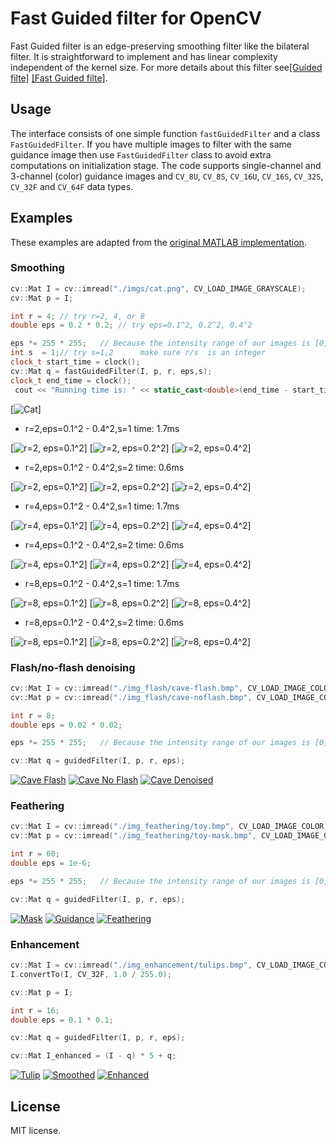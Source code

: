 # Fast Guided filter for OpenCV

Fast Guided filter is an edge-preserving smoothing filter like the bilateral filter. It is straightforward to implement and has linear complexity independent of the kernel size. For more details about this filter see[[Guided filte]](http://kaiminghe.com/publications/pami12guidedfilter.pdf) [[Fast Guided filte]](https://arxiv.org/pdf/1505.00996.pdf).


## Usage

The interface consists of one simple function `fastGuidedFilter` and a class `FastGuidedFilter`. If you have multiple images to filter with the same guidance image then use `FastGuidedFilter` class to avoid extra computations on initialization stage. The code supports single-channel and 3-channel (color) guidance images and `CV_8U`, `CV_8S`, `CV_16U`, `CV_16S`, `CV_32S`, `CV_32F` and `CV_64F` data types.


## Examples

These examples are adapted from the [original MATLAB implementation](http://kaiminghe.com/eccv10/fast-guided-filter-code-v1.rar).

### Smoothing

```c++
cv::Mat I = cv::imread("./imgs/cat.png", CV_LOAD_IMAGE_GRAYSCALE);
cv::Mat p = I;

int r = 4; // try r=2, 4, or 8
double eps = 0.2 * 0.2; // try eps=0.1^2, 0.2^2, 0.4^2

eps *= 255 * 255;   // Because the intensity range of our images is [0, 255]
int s  = 1;// try s=1,2      make sure r/s  is an integer
clock_t start_time = clock();
cv::Mat q = fastGuidedFilter(I, p, r, eps,s);
clock_t end_time = clock();
 cout << "Running time is: " << static_cast<double>(end_time - start_time) / CLOCKS_PER_SEC * 1000 << "ms" << endl;
```

[![Cat](./imgs/cat.png)]

- r=2,eps=0.1^2  - 0.4^2,s=1  time: 1.7ms

[![r=2, eps=0.1^2](./imgs/result_s:1_r:2_eps:0.100000^2.png)]
[![r=2, eps=0.2^2](./imgs/result_s:1_r:2_eps:0.200000^2.png)]
[![r=2, eps=0.4^2](./imgs/result_s:1_r:2_eps:0.400000^2.png)]

- r=2,eps=0.1^2  - 0.4^2,s=2 time: 0.6ms

[![r=2, eps=0.1^2](./imgs/result_s:2_r:2_eps:0.100000^2.png)]
[![r=2, eps=0.2^2](./imgs/result_s:2_r:2_eps:0.200000^2.png)]
[![r=2, eps=0.4^2](./imgs/result_s:2_r:2_eps:0.400000^2.png)]

- r=4,eps=0.1^2  - 0.4^2,s=1 time: 1.7ms

[![r=4, eps=0.1^2](./imgs/result_s:1_r:4_eps:0.100000^2.png)]
[![r=4, eps=0.2^2](./imgs/result_s:1_r:4_eps:0.200000^2.png)]
[![r=4, eps=0.4^2](./imgs/result_s:1_r:4_eps:0.400000^2.png)]

- r=4,eps=0.1^2  - 0.4^2,s=2 time: 0.6ms

[![r=4, eps=0.1^2](./imgs/result_s:2_r:4_eps:0.100000^2.png)]
[![r=4, eps=0.2^2](./imgs/result_s:2_r:4_eps:0.200000^2.png)]
[![r=4, eps=0.4^2](./imgs/result_s:2_r:4_eps:0.400000^2.png)]

- r=8,eps=0.1^2  - 0.4^2,s=1 time: 1.7ms

[![r=8, eps=0.1^2](./imgs/result_s:1_r:8_eps:0.100000^2.png)]
[![r=8, eps=0.2^2](./imgs/result_s:1_r:8_eps:0.200000^2.png)]
[![r=8, eps=0.4^2](./imgs/result_s:1_r:8_eps:0.400000^2.png)]

- r=8,eps=0.1^2  - 0.4^2,s=2 time: 0.6ms

[![r=8, eps=0.1^2](./imgs/result_s:2_r:8_eps:0.100000^2.png)]
[![r=8, eps=0.2^2](./imgs/result_s:2_r:8_eps:0.200000^2.png)]
[![r=8, eps=0.4^2](./imgs/result_s:2_r:8_eps:0.400000^2.png)]


### Flash/no-flash denoising

```c++
cv::Mat I = cv::imread("./img_flash/cave-flash.bmp", CV_LOAD_IMAGE_COLOR);
cv::Mat p = cv::imread("./img_flash/cave-noflash.bmp", CV_LOAD_IMAGE_COLOR);

int r = 8;
double eps = 0.02 * 0.02;

eps *= 255 * 255;   // Because the intensity range of our images is [0, 255]

cv::Mat q = guidedFilter(I, p, r, eps);
```

[![Cave Flash](http://atilimcetin.com/guided-filter/img_flash/cave-flash-small.png)](http://atilimcetin.com/guided-filter/img_flash/cave-flash.png)
[![Cave No Flash](http://atilimcetin.com/guided-filter/img_flash/cave-noflash-small.png)](http://atilimcetin.com/guided-filter/img_flash/cave-noflash.png)
[![Cave Denoised](http://atilimcetin.com/guided-filter/img_flash/cave-denoised-small.png)](http://atilimcetin.com/guided-filter/img_flash/cave-denoised.png)


### Feathering

```c++
cv::Mat I = cv::imread("./img_feathering/toy.bmp", CV_LOAD_IMAGE_COLOR);
cv::Mat p = cv::imread("./img_feathering/toy-mask.bmp", CV_LOAD_IMAGE_GRAYSCALE);

int r = 60;
double eps = 1e-6;

eps *= 255 * 255;   // Because the intensity range of our images is [0, 255]

cv::Mat q = guidedFilter(I, p, r, eps);
```

[![Mask](http://atilimcetin.com/guided-filter/img_feathering/toy-mask-small.png)](http://atilimcetin.com/guided-filter/img_feathering/toy-mask.png)
[![Guidance](http://atilimcetin.com/guided-filter/img_feathering/toy-small.png)](http://atilimcetin.com/guided-filter/img_feathering/toy.png)
[![Feathering](http://atilimcetin.com/guided-filter/img_feathering/toy-feather-small.png)](http://atilimcetin.com/guided-filter/img_feathering/toy-feather.png)


### Enhancement

```c++
cv::Mat I = cv::imread("./img_enhancement/tulips.bmp", CV_LOAD_IMAGE_COLOR);
I.convertTo(I, CV_32F, 1.0 / 255.0);

cv::Mat p = I;

int r = 16;
double eps = 0.1 * 0.1;

cv::Mat q = guidedFilter(I, p, r, eps);

cv::Mat I_enhanced = (I - q) * 5 + q;
```

[![Tulip](http://atilimcetin.com/guided-filter/img_enhancement/tulips-small.png)](http://atilimcetin.com/guided-filter/img_enhancement/tulips.png)
[![Smoothed](http://atilimcetin.com/guided-filter/img_enhancement/tulips-smoothed-small.png)](http://atilimcetin.com/guided-filter/img_enhancement/tulips-smoothed.png)
[![Enhanced](http://atilimcetin.com/guided-filter/img_enhancement/tulips-enhanced-small.png)](http://atilimcetin.com/guided-filter/img_enhancement/tulips-enhanced.png)


## License

MIT license.

